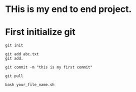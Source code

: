 # THis is my end to end project. 
# First initialize git
```
git init
```


```
git add abc.txt
git add.
```

```
git commit -m "this is my first commit"
```


```
git pull
```

```
bash your_file_name.sh
```